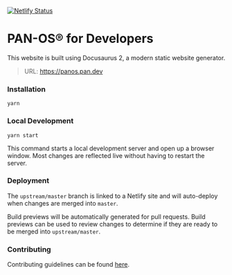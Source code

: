 [![Netlify Status](https://api.netlify.com/api/v1/badges/791dfbf1-c6e8-447d-ac4d-220cb8aa7c6f/deploy-status)](https://app.netlify.com/sites/condescending-mcclintock-5c4d6f/deploys)

# PAN-OS® for Developers

This website is built using Docusaurus 2, a modern static website generator.

> URL: https://panos.pan.dev

### Installation

```shell-session
yarn
```

### Local Development

```shell-session
yarn start
```

This command starts a local development server and open up a browser window. Most changes are reflected live without having to restart the server.

### Deployment

The `upstream/master` branch is linked to a Netlify site and will auto-deploy when changes are merged into `master`.

Build previews will be automatically generated for pull requests. Build previews can be used to review changes to determine if they are ready to be merged into `upstream/master`.

### Contributing

Contributing guidelines can be found [here](https://panos.pan.dev/docs/contributing).
